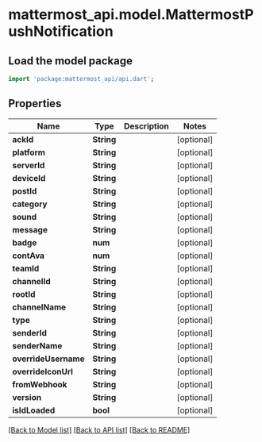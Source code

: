 # mattermost_api.model.MattermostPushNotification

## Load the model package
```dart
import 'package:mattermost_api/api.dart';
```

## Properties
Name | Type | Description | Notes
------------ | ------------- | ------------- | -------------
**ackId** | **String** |  | [optional] 
**platform** | **String** |  | [optional] 
**serverId** | **String** |  | [optional] 
**deviceId** | **String** |  | [optional] 
**postId** | **String** |  | [optional] 
**category** | **String** |  | [optional] 
**sound** | **String** |  | [optional] 
**message** | **String** |  | [optional] 
**badge** | **num** |  | [optional] 
**contAva** | **num** |  | [optional] 
**teamId** | **String** |  | [optional] 
**channelId** | **String** |  | [optional] 
**rootId** | **String** |  | [optional] 
**channelName** | **String** |  | [optional] 
**type** | **String** |  | [optional] 
**senderId** | **String** |  | [optional] 
**senderName** | **String** |  | [optional] 
**overrideUsername** | **String** |  | [optional] 
**overrideIconUrl** | **String** |  | [optional] 
**fromWebhook** | **String** |  | [optional] 
**version** | **String** |  | [optional] 
**isIdLoaded** | **bool** |  | [optional] 

[[Back to Model list]](../README.md#documentation-for-models) [[Back to API list]](../README.md#documentation-for-api-endpoints) [[Back to README]](../README.md)


